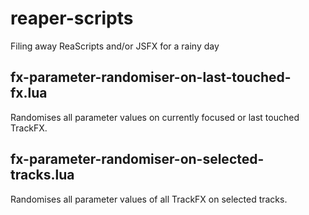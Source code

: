 # reaper-scripts
Filing away ReaScripts and/or JSFX for a rainy day

## fx-parameter-randomiser-on-last-touched-fx.lua

Randomises all parameter values on currently focused or last touched TrackFX.


## fx-parameter-randomiser-on-selected-tracks.lua

Randomises all parameter values of all TrackFX on selected tracks.
